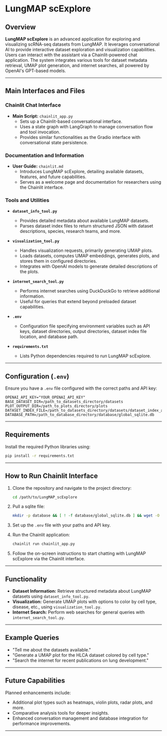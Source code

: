 # LungMAP scExplore

## Overview
**LungMAP scExplore** is an advanced application for exploring and visualizing scRNA-seq datasets from LungMAP. It leverages conversational AI to provide interactive dataset exploration and visualization capabilities. Users can interact with the assistant via a Chainlit-powered chat application. The system integrates various tools for dataset metadata retrieval, UMAP plot generation, and internet searches, all powered by OpenAI's GPT-based models.

---

## Main Interfaces and Files

### Chainlit Chat Interface
- **Main Script:** `chainlit_app.py`
  - Sets up a Chainlit-based conversational interface.
  - Uses a state graph with LangGraph to manage conversation flow and tool invocation.
  - Provides similar functionalities as the Gradio interface with conversational state persistence.

### Documentation and Information
- **User Guide:** `chainlit.md`
  - Introduces LungMAP scExplore, detailing available datasets, features, and future capabilities.
  - Serves as a welcome page and documentation for researchers using the Chainlit interface.

### Tools and Utilities
- **`dataset_info_tool.py`**
  - Provides detailed metadata about available LungMAP datasets.
  - Parses dataset index files to return structured JSON with dataset descriptions, species, research teams, and more.

- **`visualization_tool.py`**
  - Handles visualization requests, primarily generating UMAP plots.
  - Loads datasets, computes UMAP embeddings, generates plots, and stores them in configured directories.
  - Integrates with OpenAI models to generate detailed descriptions of the plots.

- **`internet_search_tool.py`**
  - Performs internet searches using DuckDuckGo to retrieve additional information.
  - Useful for queries that extend beyond preloaded dataset capabilities.

- **`.env`**
  - Configuration file specifying environment variables such as API keys, dataset directories, output directories, dataset index file location, and database path.

- **`requirements.txt`**
  - Lists Python dependencies required to run LungMAP scExplore.

---

## Configuration (`.env`)
Ensure you have a `.env` file configured with the correct paths and API key:

```dotenv
OPENAI_API_KEY="YOUR_OPENAI_API_KEY"
BASE_DATASET_DIR=/path_to_datasets_directory/datasets
PLOT_OUTPUT_DIR=/path_to_plots_directory/plots
DATASET_INDEX_FILE=/path_to_datasets_directory/datasets/dataset_index_advanced_paths.tsv
DATABASE_PATH=/path_to_database_directory/database/global_sqlite.db
```

---

## Requirements
Install the required Python libraries using:

```bash
pip install -r requirements.txt
```

---

## How to Run Chainlit Interface
1. Clone the repository and navigate to the project directory:

    ```bash
    cd /path/to/LungMAP_scExplore
    ```
2. Pull a sqlite file:
    ```bash
    mkdir -p database && [ ! -f database/global_sqlite.db ] && wget -O database/global_sqlite.db https://github.com/langchain-ai/langchain-academy/raw/main/module-2/state_db/example.db
    ```
3. Set up the `.env` file with your paths and API key.

4. Run the Chainlit application:

    ```bash
    chainlit run chainlit_app.py
    ```

5. Follow the on-screen instructions to start chatting with LungMAP scExplore via the Chainlit interface.

---

## Functionality

- **Dataset Information:** Retrieve structured metadata about LungMAP datasets using `dataset_info_tool.py`.
- **Visualization:** Generate UMAP plots with options to color by cell type, disease, etc., using `visualization_tool.py`.
- **Internet Search:** Perform web searches for general queries with `internet_search_tool.py`.

---

## Example Queries

- "Tell me about the datasets available."
- "Generate a UMAP plot for the HLCA dataset colored by cell type."
- "Search the internet for recent publications on lung development."

---

## Future Capabilities

Planned enhancements include:

- Additional plot types such as heatmaps, violin plots, radar plots, and more.
- Comparative analysis tools for deeper insights.
- Enhanced conversation management and database integration for performance improvements.

---
